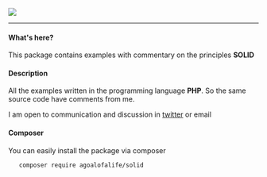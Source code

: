 
![](http://i12.pixs.ru/storage/4/3/5/SOLIDB1001_5461581_24802435.jpg)

----------
#### <i class="icon-folder-open"></i> What's here?

This package contains examples with commentary on the principles **SOLID**

#### <i class="icon-folder-open"></i> Description

All the examples written in the programming language **PHP**.
So the same source code have comments from me.

I am open to communication and discussion in [twitter](https://twitter.com/agoalofalife1) or email


#### <i class="icon-folder-open"></i> Composer
You can easily install the package via composer

       composer require agoalofalife/solid



 
